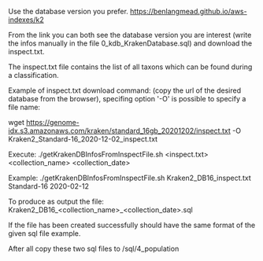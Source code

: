 
Use the database version you prefer.
https://benlangmead.github.io/aws-indexes/k2

From the link you can both see the database version you are interest (write the infos manually in the file 0_kdb_KrakenDatabase.sql) and download the inspect.txt.

The inspect.txt file contains the list of all taxons which can be found during a classification.

Example of inspect.txt download command: (copy the url of the desired database from the browser),
specifing option '-O' is possible to specify a file name:

wget https://genome-idx.s3.amazonaws.com/kraken/standard_16gb_20201202/inspect.txt -O Kraken2_Standard-16_2020-12-02_inspect.txt


Execute:
./getKrakenDBInfosFromInspectFile.sh <inspect.txt> <collection_name> <collection_date>

Example: ./getKrakenDBInfosFromInspectFile.sh Kraken2_DB16_inspect.txt Standard-16 2020-02-12

To produce as output the file: Kraken2_DB16_<collection_name>_<collection_date>.sql

If the file has been created successfully should have the same format of the given sql file example.

After all copy these two sql files to /sql/4_population